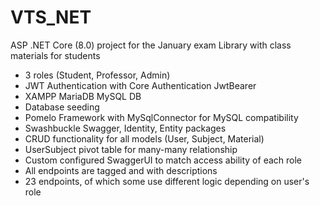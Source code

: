 # VTS_NET
ASP .NET Core (8.0) project for the January exam
Library with class materials for students

- 3 roles (Student, Professor, Admin)
- JWT Authentication with Core Authentication JwtBearer
- XAMPP MariaDB MySQL DB
- Database seeding
- Pomelo Framework with MySqlConnector for MySQL compatibility
- Swashbuckle Swagger, Identity, Entity packages
- CRUD functionality for all models (User, Subject, Material)
- UserSubject pivot table for many-many relationship
- Custom configured SwaggerUI to match access ability of each role
- All endpoints are tagged and with descriptions
- 23 endpoints, of which some use different logic depending on user's role
